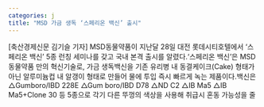 ```yaml
---
categories: j
title: "MSD 가금 생독 ‘스페리온 백신’ 출시"
---
```

[축산경제신문 김기슬 기자] MSD동물약품이 지난달 28일 대전 롯데시티호텔에서 ‘스페리온 백신’ 5종 런칭 세미나를 갖고 국내 본격 출시를 알렸다.‘스페리온 백신’은 MSD동물약품 만의 혁신기술로, 가금 생독백신을 기존 유리병 내 동결케이크(Cake) 형태가 아닌 알루미늄컵 내 알갱이 형태로 만들어 물에 투입 즉시 빠르게 녹는 제품이다.백신은 △Gumboro/IBD 228E △Gum boro/IBD D78 △ND C2 △IB Ma5 △IB Ma5+Clone 30 등 5종으로 각기 다른 뚜껑의 색상을 사용해 취급시 혼동 가능성을 줄